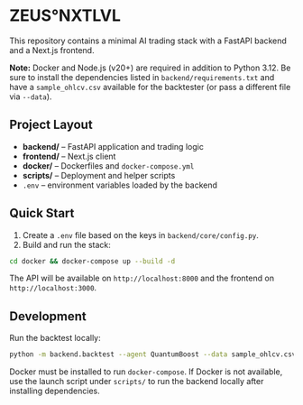 # ZEUS°NXTLVL

This repository contains a minimal AI trading stack with a FastAPI backend and a
Next.js frontend.

**Note:** Docker and Node.js (v20+) are required in addition to Python 3.12. Be
sure to install the dependencies listed in `backend/requirements.txt` and have a
`sample_ohlcv.csv` available for the backtester (or pass a different file via
`--data`).

## Project Layout
- **backend/** – FastAPI application and trading logic
- **frontend/** – Next.js client
- **docker/** – Dockerfiles and `docker-compose.yml`
- **scripts/** – Deployment and helper scripts
- `.env` – environment variables loaded by the backend

## Quick Start
1. Create a `.env` file based on the keys in `backend/core/config.py`.
2. Build and run the stack:

```bash
cd docker && docker-compose up --build -d
```

The API will be available on `http://localhost:8000` and the frontend on `http://localhost:3000`.

## Development
Run the backtest locally:
```bash
python -m backend.backtest --agent QuantumBoost --data sample_ohlcv.csv
```

Docker must be installed to run `docker-compose`. If Docker is not available,
use the launch script under `scripts/` to run the backend locally after
installing dependencies.

